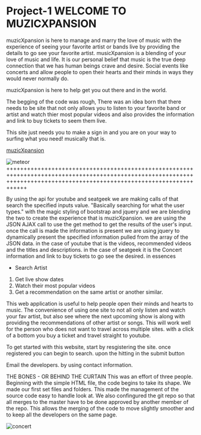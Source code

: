 # Project-1 WELCOME TO MUZICXPANSION
muzicXpansion is here to manage and marry the love of music with the experience of seeing your favorite artist or bands live by providing the details to go see your favorite artist. musicXpansion is a blending of your love of music and life. It is our personal belief that music is the true deep connection that we has human beings crave and desire. Social events like concerts and allow people to open their hearts and their minds in ways they would never normally do. 

muzicXpansion is here to help get you out there and in the world.  


The begging of the code was rough, There was an idea born that there needs to be site that not only allows you to listen to your favorite band or artist and watch thier most popular videos and also provides the information and link to buy tickets to seem them live. 

This site just needs you to make a sign in and you are on your way to surfing what you need! musically that is.

[muzicXpansion](https://deploy-f0b72.firebaseapp.com)

![meteor](https://e3.365dm.com/19/03/768x432/skynews-meteor-explosion-generic_4612421.jpg?20190318083957)
++++++++++++++++++++++++++++++++++++++++++++++++++++++++++++++++++++++++++++++++++++++++++++++++++++++++++++++++++++++++++++++++++++++++++++++++++++++++++++++++++++++++

<!-- WHAT THIS PROJECT DOES -->

By using the api for youtube and seatgeek we are making calls of that search the specified inputs value. "Basically searching for what the user types."
with the magic styling of bootstrap and jquery and we are blending the two to create the experience that is muzicXpansion.
we are using the JSON AJAX call to use the get method to get the results of the user's input. 
once the call is made the information is present we are using jquery to dynamically present the specified information pulled from the array of the JSON data. 
in the case of youtube that is the videos, recommended videos and the titles and descriptions. 
in the case of seatgeek it is the Concert information and link to buy tickets to go see the desired.
in essences 

* Search Artist

1. Get live show dates
2. Watch their most popular videos 
3. Get a recommendation on the same artist or another similar.

<!-- WHY THE PROJECT IS USEFUL-->

This web application is useful to help people open their minds and hearts to music. The convenience of using one site to not all only listen and watch your fav artist, but also see where the next upcoming show is along with providing the recommendations of other artist or songs. This will work well for the person who does not want to travel across multiple sites. with a click of a bottom you buy a ticket and travel straight to youtube.  
<!-- HOW USERS CAN GET STARTED WITH THE PROJECT -->

To get started with this website, start by resgistering the site. 
once registered you can begin to search. 
upon the hitting in the submit button 

<!-- WHERE USERS CAN GET HELP WITH THE PROJECT -->

Email the developers.
by using contact information.

<!-- WHO MAINTAINS AND CONTRIBUTES TO THE PROJECT -->

THE BONES - OR BEHIND THE CURTAIN
This was an effort of three people. 
Beginning with the simple HTML file, the code begins to take its shape. 
We made our first set files and folders. 
This made the management of the source code easy to handle look at. We also confingured the git repo so that all merges to the master have to be done approved by another member of the repo. This allows the merging of the code to move slightly smoother and to keep all the developers on the same page. 


![concert](https://www.wildadventures.com/-/media/Images/HFE/WA_COM/Concerts/2019/Concert-desktop.jpg)
